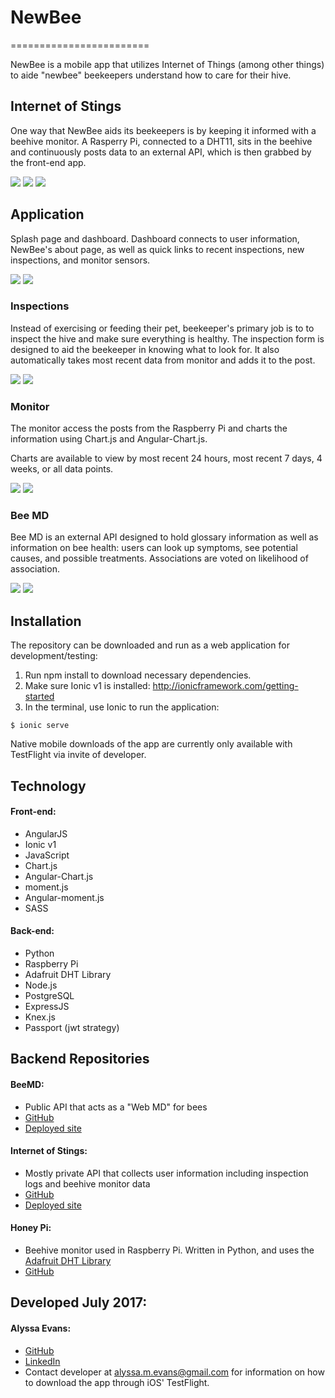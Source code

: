 # NewBee
========================

NewBee is a mobile app that utilizes Internet of Things (among other things) to aide "newbee" beekeepers understand how to care for their hive.

## Internet of Stings

One way that NewBee aids its beekeepers is by keeping it informed with a beehive monitor. A Rasperry Pi, connected to a DHT11, sits in the beehive and continuously posts data to an external API, which is then grabbed by the front-end app.

<img src="www/img/readme/honey_pi.JPG">

<img src="www/img/readme/pi_in_hive.JPG">

<img src="www/img/readme/hive.JPG">

## Application

Splash page and dashboard. Dashboard connects to user information, NewBee's about page, as well as quick links to recent inspections, new inspections, and monitor sensors.

<img src="www/img/readme/splash.PNG">  <img src="www/img/readme/dash.PNG">

### Inspections

Instead of exercising or feeding their pet, beekeeper's primary job is to to inspect the hive and make sure everything is healthy. The inspection form is designed to aid the beekeeper in knowing what to look for. It also automatically takes most recent data from monitor and adds it to the post.

<img src="www/img/readme/inspect_all.PNG">  <img src="www/img/readme/inspect_new.PNG">

### Monitor

The monitor access the posts from the Raspberry Pi and charts the information using Chart.js and Angular-Chart.js.

Charts are available to view by most recent 24 hours, most recent 7 days, 4 weeks, or all data points.

<img src="www/img/readme/chart.PNG">

<img src="www/img/readme/chart_dates.PNG">

### Bee MD

Bee MD is an external API designed to hold glossary information as well as information on bee health: users can look up symptoms, see potential causes, and possible treatments. Associations are voted on likelihood of association.

<img src="www/img/readme/causes_all.PNG">  <img src="www/img/readme/causes_show.PNG">

## Installation
The repository can be downloaded and run as a web application for development/testing:

1. Run npm install to download necessary dependencies.
2. Make sure Ionic v1 is installed: http://ionicframework.com/getting-started
3. In the terminal, use Ionic to run the application:
```
$ ionic serve
```

Native mobile downloads of the app are currently only available with TestFlight via invite of developer.

## Technology

#### Front-end:
- AngularJS
- Ionic v1
- JavaScript
- Chart.js
- Angular-Chart.js
- moment.js
- Angular-moment.js
- SASS

#### Back-end:
- Python
- Raspberry Pi
- Adafruit DHT Library
- Node.js
- PostgreSQL
- ExpressJS
- Knex.js
- Passport (jwt strategy)

## Backend Repositories

#### BeeMD:
- Public API that acts as a "Web MD" for bees
- [GitHub](https://github.com/missalyss/Bee_MD)
- [Deployed site](https://bee-md.herokuapp.com/)

#### Internet of Stings:
- Mostly private API that collects user information including inspection logs and beehive monitor data
- [GitHub](https://github.com/missalyss/internet_of_stings_api)
- [Deployed site](https://internet-of-stings.herokuapp.com/)

#### Honey Pi:
- Beehive monitor used in Raspberry Pi. Written in Python, and uses the [Adafruit DHT Library](https://github.com/adafruit/Adafruit_Python_DHT)
- [GitHub](https://github.com/missalyss/honey_pi)

## Developed July 2017:

#### Alyssa Evans:
- [GitHub](https://github.com/missalyss)
- [LinkedIn](https://www.linkedin.com/in/alyssa-m-evans/)
- Contact developer at alyssa.m.evans@gmail.com for information on how to download the app through iOS' TestFlight.
